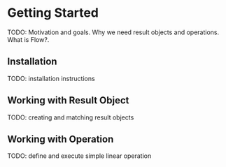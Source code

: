 # Getting Started

TODO: Motivation and goals. Why we need result objects and operations. What is Flow?.

## Installation

TODO: installation instructions

## Working with Result Object

TODO: creating and matching result objects

## Working with Operation

TODO: define and execute simple linear operation
